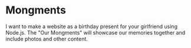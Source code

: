 # Mongments
I want to make a website as a birthday present for your girlfriend using Node.js. The "Our Mongments" will showcase our memories together and include photos and other content.
